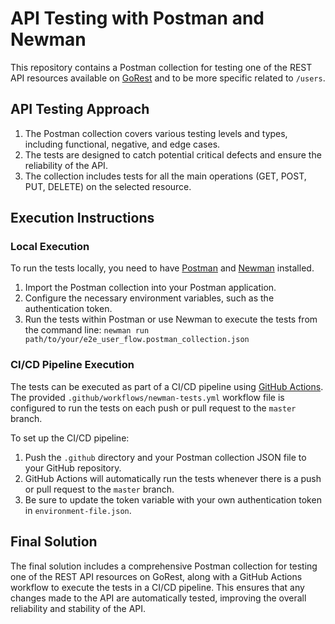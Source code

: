# API Testing with Postman and Newman

This repository contains a Postman collection for testing one of the REST API resources available on [GoRest](https://gorest.co.in/) and to be more specific related to `/users`.

## API Testing Approach

1. The Postman collection covers various testing levels and types, including functional, negative, and edge cases.
2. The tests are designed to catch potential critical defects and ensure the reliability of the API.
3. The collection includes tests for all the main operations (GET, POST, PUT, DELETE) on the selected resource.

## Execution Instructions

### Local Execution

To run the tests locally, you need to have [Postman](https://www.postman.com/) and [Newman](https://www.npmjs.com/package/newman) installed.

1. Import the Postman collection into your Postman application.
2. Configure the necessary environment variables, such as the authentication token.
3. Run the tests within Postman or use Newman to execute the tests from the command line:
   `newman run path/to/your/e2e_user_flow.postman_collection.json`

### CI/CD Pipeline Execution

The tests can be executed as part of a CI/CD pipeline using [GitHub Actions](https://github.com/features/actions). The provided `.github/workflows/newman-tests.yml` workflow file is configured to run the tests on each push or pull request to the `master` branch.

To set up the CI/CD pipeline:

1. Push the `.github` directory and your Postman collection JSON file to your GitHub repository.
2. GitHub Actions will automatically run the tests whenever there is a push or pull request to the `master` branch.
3. Be sure to update the token variable with your own authentication token in `environment-file.json`.

## Final Solution

The final solution includes a comprehensive Postman collection for testing one of the REST API resources on GoRest, along with a GitHub Actions workflow to execute the tests in a CI/CD pipeline. This ensures that any changes made to the API are automatically tested, improving the overall reliability and stability of the API.
